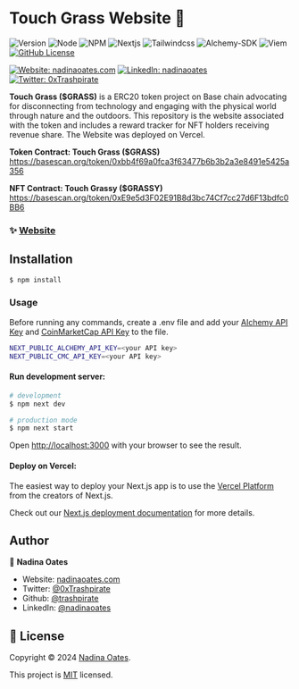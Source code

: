 # Touch Grass Website 🌿
![Version](https://img.shields.io/badge/version-1.1.0-blue.svg?style=for-the-badge)
![Node](https://img.shields.io/badge/node-v20.12.2-blue.svg?style=for-the-badge)
![NPM](https://img.shields.io/badge/npm-v10.6.0-blue?style=for-the-badge)
![Nextjs](https://img.shields.io/badge/next-v14.1.3-blue?style=for-the-badge)
![Tailwindcss](https://img.shields.io/badge/TailwindCSS-v5.0-blue?style=for-the-badge)
![Alchemy-SDK](https://img.shields.io/badge/AlchemySDK-v3.3.1-blue?style=for-the-badge)
![Viem](https://img.shields.io/badge/Viem-v2.21.0-blue?style=for-the-badge)
[![GitHub License](https://img.shields.io/github/license/trashpirate/touchgrass-website?style=for-the-badge)](https://github.com/trashpirate/touchgrass-website/blob/main/LICENSE)

[![Website: nadinaoates.com](https://img.shields.io/badge/Portfolio-00e0a7?style=for-the-badge&logo=Website)](https://nadinaoates.com)
[![LinkedIn: nadinaoates](https://img.shields.io/badge/LinkedIn-0a66c2?style=for-the-badge&logo=LinkedIn&logoColor=f5f5f5)](https://linkedin.com/in/nadinaoates)
[![Twitter: 0xTrashpirate](https://img.shields.io/badge/@0xTrashpirate-black?style=for-the-badge&logo=X)](https://twitter.com/0xTrashpirate)


**Touch Grass ($GRASS)** is a ERC20 token project on Base chain advocating for disconnecting from technology and engaging with the physical world through nature and the outdoors. This repository is the website associated with the token and includes a reward tracker for NFT holders receiving revenue share. The Website was deployed on Vercel.

**Token Contract: Touch Grass ($GRASS)**  
https://basescan.org/token/0xbb4f69a0fca3f63477b6b3b2a3e8491e5425a356

**NFT Contract: Touch Grassy ($GRASSY)**  
https://basescan.org/token/0xE9e5d3F02E91B8d3bc74Cf7cc27d6F13bdfc0BB6

### ✨ [Website](https://touchbasedgrass.com)

## Installation

```bash
$ npm install
```

### Usage

Before running any commands, create a .env file and add your [Alchemy API Key](https://www.alchemy.com/) and [CoinMarketCap API Key](https://coinmarketcap.com/api/) to the file.

```bash
NEXT_PUBLIC_ALCHEMY_API_KEY=<your API key>
NEXT_PUBLIC_CMC_API_KEY=<your API key>

```


#### Run development server:

```bash
# development
$ npm next dev

# production mode
$ npm next start
```

Open [http://localhost:3000](http://localhost:3000) with your browser to see the result.

#### Deploy on Vercel:

The easiest way to deploy your Next.js app is to use the [Vercel Platform](https://vercel.com/new?utm_medium=default-template&filter=next.js&utm_source=create-next-app&utm_campaign=create-next-app-readme) from the creators of Next.js.

Check out our [Next.js deployment documentation](https://nextjs.org/docs/deployment) for more details.


## Author

👤 **Nadina Oates**

* Website: [nadinaoates.com](https://nadinaoates.com)
* Twitter: [@0xTrashpirate](https://twitter.com/0xTrashpirate)
* Github: [@trashpirate](https://github.com/trashpirate)
* LinkedIn: [@nadinaoates](https://linkedin.com/in/nadinaoates)


## 📝 License

Copyright © 2024 [Nadina Oates](https://github.com/trashpirate).

This project is [MIT](https://github.com/trashpirate/betting-dapp-frontend/blob/master/LICENSE) licensed.


